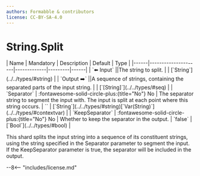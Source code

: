 ```yaml
---
authors: Formabble & contributors
license: CC-BY-SA-4.0
---
```



# String.Split

<div class="sh-parameters" markdown="1">
| Name | Mandatory | Description | Default | Type |
|------|---------------------|-------------|---------|------|
| `⬅️ Input` ||The string to split. | | [`String`](../../types/#string) |
| `Output ➡️` ||A sequence of strings, containing the separated parts of the input string. | | [`[String]`](../../types/#seq) |
| `Separator` | :fontawesome-solid-circle-plus:{title="No"} No  | The separator string to segment the input with. The input is split at each point where this string occurs. | `` | [`String`](../../types/#string)[`Var(String)`](../../types/#contextvar) |
| `KeepSeparator` | :fontawesome-solid-circle-plus:{title="No"} No  | Whether to keep the separator in the output. | `false` | [`Bool`](../../types/#bool) |

</div>

This shard splits the input string into a sequence of its constituent strings, using the string specified in the Separator parameter to segment the input. If the KeepSeparator parameter is true, the separator will be included in the output.

--8<-- "includes/license.md"

